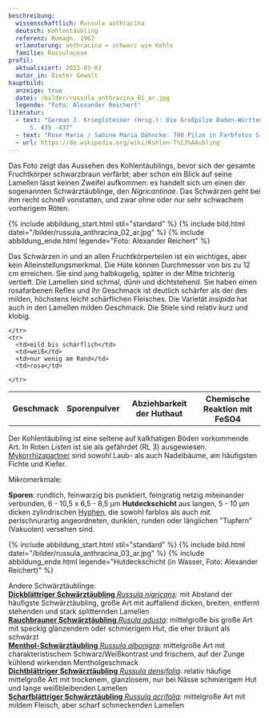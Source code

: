 ```yaml
---
beschreibung:
  wissenschaftlich: Russula anthracina
  deutsch: Kohlentäubling
  referenz: Romagn. 1962
  erlaeuterung: anthracina = schwarz wie Kohle
  familie: Russulaceae
profil:
  aktualisiert: 2023-03-02
  autor_in: Dieter Gewalt
hauptbild:
  anzeige: true
  datei: /bilder/russula_anthracina_01_ar.jpg
  legende: "Foto: Alexander Reichert"
literatur:
  - text: "German J. Krieglsteiner (Hrsg.): Die Großpilze Baden-Württembergs Band 2
      S. 435 -437"
  - text: "Rose Marie / Sabine Maria Dähncke: 700 Pilze in Farbfotos S. 475"
  - url: https://de.wikipedia.org/wiki/Kohlen-T%C3%A4ubling
---
```

Das Foto zeigt das Aussehen des Kohlentäublings, bevor sich der gesamte Fruchtkörper schwarzbraun verfärbt; aber schon ein Blick auf seine Lamellen lässt keinen Zweifel aufkommen: es handelt sich um einen der sogenannten Schwärztäublinge, den *Nigricantinae*. Das Schwärzen geht bei ihm recht schnell vonstatten, und zwar ohne oder nur sehr schwachem vorherigem Röten.

{% include abbildung_start.html stil="standard" %}
{% include bild.html datei="/bilder/russula_anthracina_02_ar.jpg" %}
{% include abbildung_ende.html legende="Foto: Alexander Reichert" %}

Das Schwärzen in und an allen Fruchtkörperteilen ist ein wichtiges, aber kein Alleinstellungsmerkmal. Die Hüte können Durchmesser von bis zu 12 cm erreichen. Sie sind jung halbkugelig, später in der Mitte trichterig vertieft. Die Lamellen sind schmal, dünn und dichtstehend. Sie haben einen rosafarbenen Reflex und ihr Geschmack ist deutlich schärfer als der des milden, höchstens leicht schärflichen Fleisches. Die Varietät *insipida* hat auch in den Lamellen milden Geschmack. Die Stiele sind relativ kurz und klobig.

<div class="table-responsive">
  <table class="table taeubling">
    <tr>
      <th rowspan="2">Geschmack</th>
      <th rowspan="2">Sporenpulver</th>
      <th rowspan="2">Abziehbarkeit der Huthaut</th>
      <th colspan="3" class="text-center">Chemische Reaktion mit FeSO4</th>
    </tr>
    <tr>
      
      
    </tr>
    <tr>
      <td>mild bis schärflich</td>
      <td>weiß</td>
      <td>nur wenig am Rand</td>
      <td>rosa</td>
       
    </tr>
  </table>
</div>

Der Kohlentäubling ist eine seltene auf kalkhatigen Böden vorkommende Art. In Roten Listen ist sie als gefährdet (RL 3) ausgewiesen. [Mykorrhizapartner](Mykorrhiza "Glossar") sind  sowohl Laub- als auch Nadelbäume, am häufigsten Fichte und Kiefer.

Mikromerkmale: 

**Sporen**: rundlich, feinwarzig bis punktiert, feingratig netzig miteinander verbunden, 6 - 10,5 x 6,5 - 8,5 µm 
**Hutdeckschicht** aus langen, 5 - 10 µm dicken zylindrischen [Hyphen](Hyphen "Glossar"), die sowohl farblos als auch mit perlschnurartig angeordneten, dunklen, runden oder länglichen "Tupfern" (Vakuolen) versehen sind.

{% include abbildung_start.html stil="standard" %}
{% include bild.html datei="/bilder/russula_anthracina_03_ar.jpg" %}
{% include abbildung_ende.html legende="Hutdeckschicht (in Wasser, Foto: Alexander Reichert)" %}

Andere Schwärztäublinge:\
[**Dickblättriger Schwärztäubling** *Russula nigricans*](/pilze/russula-nigricans-dickblättriger-schwärztäubling): mit Abstand der häufigste Schwärztäubling, große Art mit auffallend dicken, breiten, entfernt stehenden und stark splitternden Lamellen\
[**Rauchbrauner Schwärztäubling** *Rusula adusta*](/pilze/russula-adusta-rauchbrauner-täubling): mittelgroße bis große Art mit speckig glänzendem oder schmierigem Hut, die eher bräunt als schwärzt\
[**Menthol-Schwärztäubling** *Russula albonigra*](/pilze/russula-albonigra-menthol-schwärztäubling): mittelgroße Art mit charakteristischem Schwarz/Weißkontrast und frischem, auf der Zunge kühlend wirkenden Mentholgeschmack\
[**Dichtblättriger Schwärztäubling** *Russula densifolia*](/pilze/russula-densifolia-dichtblättriger-schwärztäubling): relativ häufige mittelgroße Art mit trockenem, glanzlosem, nur bei Nässe schmierigem Hut und lange weißbleibenden Lamellen\
[**Scharfblättriger Schwärztäubling** *Russula acrifolia*](/pilze/russula-acrifolia-scharfblättriger-schwärztäubling): mittelgroße Art mit mildem Fleisch, aber scharf schmeckenden Lamellen